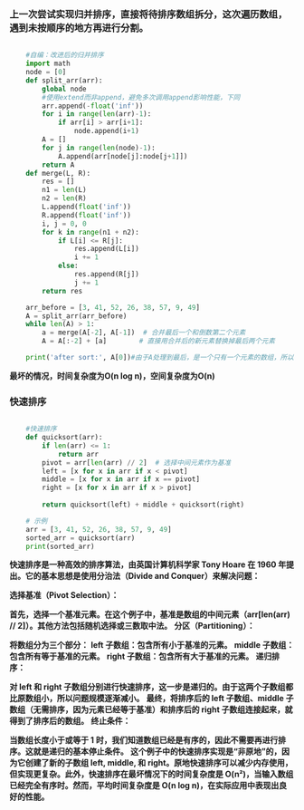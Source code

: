 ### 上一次尝试实现归并排序，直接将待排序数组拆分，这次遍历数组，遇到未按顺序的地方再进行分割。
```python

    #自编：改进后的归并排序
    import math
    node = [0]
    def split_arr(arr):
        global node
        #使用extend而非append，避免多次调用append影响性能，下同
        arr.append(-float('inf'))
        for i in range(len(arr)-1):
            if arr[i] > arr[i+1]:
                node.append(i+1)
        A = []
        for j in range(len(node)-1):
            A.append(arr[node[j]:node[j+1]])
        return A
    def merge(L, R):
        res = []
        n1 = len(L)
        n2 = len(R)
        L.append(float('inf'))
        R.append(float('inf'))
        i, j = 0, 0
        for k in range(n1 + n2):
            if L[i] <= R[j]:
                res.append(L[i])
                i += 1
            else:
                res.append(R[j])
                j += 1
        return res

    arr_before = [3, 41, 52, 26, 38, 57, 9, 49]
    A = split_arr(arr_before)
    while len(A) > 1:
        a = merge(A[-2], A[-1])  # 合并最后一个和倒数第二个元素
        A = A[:-2] + [a]        # 直接用合并后的新元素替换掉最后两个元素

    print('after sort:', A[0])#由于A处理到最后，是一个只有一个元素的数组，所以直接输出A[0]即可
```
**最坏的情况，时间复杂度为O(n log n)，空间复杂度为O(n)**
### 快速排序
```python

    #快速排序
    def quicksort(arr):
        if len(arr) <= 1:
            return arr
        pivot = arr[len(arr) // 2]  # 选择中间元素作为基准
        left = [x for x in arr if x < pivot]
        middle = [x for x in arr if x == pivot]
        right = [x for x in arr if x > pivot]
        
        return quicksort(left) + middle + quicksort(right)

    # 示例
    arr = [3, 41, 52, 26, 38, 57, 9, 49]
    sorted_arr = quicksort(arr)
    print(sorted_arr)
```
**快速排序是一种高效的排序算法，由英国计算机科学家 Tony Hoare 在 1960 年提出。它的基本思想是使用分治法（Divide and Conquer）来解决问题：**

**选择基准（Pivot Selection）：**

**首先，选择一个基准元素。在这个例子中，基准是数组的中间元素（arr[len(arr) // 2]）。其他方法包括随机选择或三数取中法。**
**分区（Partitioning）：**

**将数组分为三个部分：**
**left 子数组：包含所有小于基准的元素。**
**middle 子数组：包含所有等于基准的元素。**
**right 子数组：包含所有大于基准的元素。**
**递归排序：**

**对 left 和 right 子数组分别进行快速排序，这一步是递归的。由于这两个子数组都比原数组小，所以问题规模逐渐减小。**
**最终，将排序后的 left 子数组、middle 子数组（无需排序，因为元素已经等于基准）和排序后的 right 子数组连接起来，就得到了排序后的数组。**
**终止条件：**

**当数组长度小于或等于 1 时，我们知道数组已经是有序的，因此不需要再进行排序。这就是递归的基本停止条件。**
**这个例子中的快速排序实现是“非原地”的，因为它创建了新的子数组 left, middle, 和 right。原地快速排序可以减少内存使用，但实现更复杂。此外，快速排序在最坏情况下的时间复杂度是 O(n²)，当输入数组已经完全有序时。然而，平均时间复杂度是 O(n log n)，在实际应用中表现出良好的性能。**